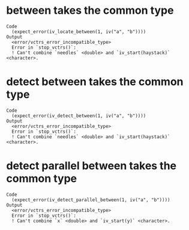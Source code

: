 # between takes the common type

    Code
      (expect_error(iv_locate_between(1, iv("a", "b"))))
    Output
      <error/vctrs_error_incompatible_type>
      Error in `stop_vctrs()`:
      ! Can't combine `needles` <double> and `iv_start(haystack)` <character>.

# detect between takes the common type

    Code
      (expect_error(iv_detect_between(1, iv("a", "b"))))
    Output
      <error/vctrs_error_incompatible_type>
      Error in `stop_vctrs()`:
      ! Can't combine `needles` <double> and `iv_start(haystack)` <character>.

# detect parallel between takes the common type

    Code
      (expect_error(iv_detect_parallel_between(1, iv("a", "b"))))
    Output
      <error/vctrs_error_incompatible_type>
      Error in `stop_vctrs()`:
      ! Can't combine `x` <double> and `iv_start(y)` <character>.

